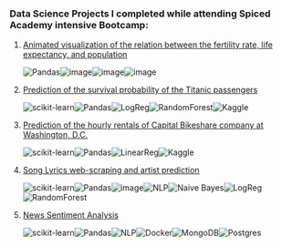 ###  Data Science Projects I completed while attending Spiced Academy intensive Bootcamp:

1. [Animated visualization of the relation between the fertility rate, life expectancy, and population](https://github.com/MariaDragoumi/Spiced_projects/tree/master/01_Data_visualization)

    ![Pandas](https://img.shields.io/badge/pandas-%23150458.svg?style=for-the-badge&logo=pandas&logoColor=white)![image](https://img.shields.io/badge/Numpy-777BB4?style=for-the-badge&logo=numpy&logoColor=white)![image](https://img.shields.io/badge/-Matplotlib-orange?style=for-the-badge)![image](https://img.shields.io/badge/-seaborn-9cf?style=for-the-badge)
  
  
2. [Prediction of the survival probability of the Titanic passengers](https://github.com/MariaDragoumi/Spiced_projects/tree/master/02_Titanic) 

     ![scikit-learn](https://img.shields.io/badge/scikit--learn-%23F7931E.svg?style=for-the-badge&logo=scikit-learn&logoColor=white)![Pandas](https://img.shields.io/badge/pandas-%23150458.svg?style=for-the-badge&logo=pandas&logoColor=white)![LogReg](https://img.shields.io/badge/-Logistic%20Regression-yellowgreen?style=for-the-badge)![RandomForest](https://img.shields.io/badge/-Random%20Forest-green?style=for-the-badge)![Kaggle](https://img.shields.io/badge/Kaggle-035a7d?style=for-the-badge&logo=kaggle&logoColor=white)

3. [Prediction of the hourly rentals of Capital Bikeshare company at Washington, D.C.](https://github.com/MariaDragoumi/Spiced_projects/tree/master/03_Bike_sharing_demand) 

    ![scikit-learn](https://img.shields.io/badge/scikit--learn-%23F7931E.svg?style=for-the-badge&logo=scikit-learn&logoColor=white)![Pandas](https://img.shields.io/badge/pandas-%23150458.svg?style=for-the-badge&logo=pandas&logoColor=white)![LinearReg](https://img.shields.io/badge/-Linear%20Regression-yellow?style=for-the-badge)![Kaggle](https://img.shields.io/badge/Kaggle-035a7d?style=for-the-badge&logo=kaggle&logoColor=white)

4. [Song Lyrics web-scraping and artist prediction](https://github.com/MariaDragoumi/Spiced_projects/tree/master/04_Lyrics_classifier)

    ![scikit-learn](https://img.shields.io/badge/scikit--learn-%23F7931E.svg?style=for-the-badge&logo=scikit-learn&logoColor=white)![Pandas](https://img.shields.io/badge/pandas-%23150458.svg?style=for-the-badge&logo=pandas&logoColor=white)![image](https://img.shields.io/badge/-BeautifulSoup-9cf?style=for-the-badge)![NLP](https://img.shields.io/badge/-NLP-darkblue?style=for-the-badge)![Naive Bayes](https://img.shields.io/badge/-Naive%20Bayes-blueviolet?style=for-the-badge)![LogReg](https://img.shields.io/badge/-Logistic%20Regression-yellowgreen?style=for-the-badge)![RandomForest](https://img.shields.io/badge/-Random%20Forest-green?style=for-the-badge)
    
5. [News Sentiment Analysis](https://github.com/MariaDragoumi/Spiced_projects/tree/master/06_Dockerized_Data_Pipeline)

    ![scikit-learn](https://img.shields.io/badge/scikit--learn-%23F7931E.svg?style=for-the-badge&logo=scikit-learn&logoColor=white)![Pandas](https://img.shields.io/badge/pandas-%23150458.svg?style=for-the-badge&logo=pandas&logoColor=white)![NLP](https://img.shields.io/badge/-NLP-darkblue?style=for-the-badge)![Docker](https://img.shields.io/badge/docker-%230db7ed.svg?style=for-the-badge&logo=docker&logoColor=white)![MongoDB](https://img.shields.io/badge/MongoDB-%234ea94b.svg?style=for-the-badge&logo=mongodb&logoColor=white)![Postgres](https://img.shields.io/badge/postgres-%23316192.svg?style=for-the-badge&logo=postgresql&logoColor=white)
